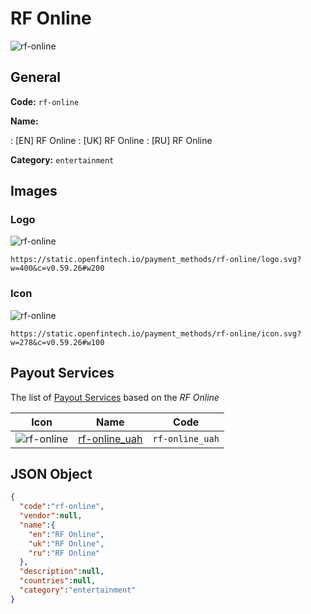 
# RF Online 
![rf-online](https://static.openfintech.io/payment_methods/rf-online/logo.svg?w=400&c=v0.59.26#w200)  

## General 
**Code:** `rf-online` 
 
**Name:** 
 
:	[EN] RF Online 
:	[UK] RF Online 
:	[RU] RF Online 
 
**Category:** `entertainment` 
 

## Images 

### Logo 
![rf-online](https://static.openfintech.io/payment_methods/rf-online/logo.svg?w=400&c=v0.59.26#w200)  

```
https://static.openfintech.io/payment_methods/rf-online/logo.svg?w=400&c=v0.59.26#w200
```  

### Icon 
![rf-online](https://static.openfintech.io/payment_methods/rf-online/icon.svg?w=278&c=v0.59.26#w100)  

```
https://static.openfintech.io/payment_methods/rf-online/icon.svg?w=278&c=v0.59.26#w100
```  

## Payout Services 
 
The list of [Payout Services](/payout-services/) based on the _RF Online_ 

|Icon|Name|Code| 
|:---:|:---:|:---:| 
|![rf-online](https://static.openfintech.io/payout_methods/rf-online/icon.png?w=278&c=v0.59.26#w40) |[rf-online_uah](/payout-services/rf-online_uah/)|`rf-online_uah`| 
 

## JSON Object 

```json
{
  "code":"rf-online",
  "vendor":null,
  "name":{
    "en":"RF Online",
    "uk":"RF Online",
    "ru":"RF Online"
  },
  "description":null,
  "countries":null,
  "category":"entertainment"
}
```  
